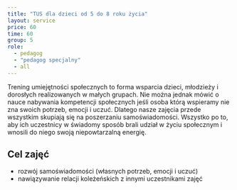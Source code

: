 ```yaml
---
title: "TUS dla dzieci od 5 do 8 roku życia"
layout: service
price: 60
time: 60
group: 5
role:
  - pedagog
  - "pedagog specjalny"
  - all
---
```


Trening umiejętności społecznych to forma wsparcia dzieci, młodzieży i dorosłych realizowanych w małych grupach. Nie można jednak mówić o nauce nabywania kompetencji społecznych jeśli osoba którą wspieramy nie zna swoich potrzeb, emocji i uczuć. Dlatego nasze zajęcia przede wszystkim skupiają się na poszerzaniu samoświadomości. Wszystko po to, aby ich uczestnicy w świadomy sposób brali udział w życiu społecznym i wnosili do niego swoją niepowtarzalną energię.

## Cel zajęć

- rozwój samoświadomości (własnych potrzeb, emocji i uczuć)
- nawiązywanie relacji koleżeńskich z innymi uczestnikami zajęć

